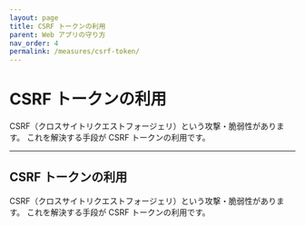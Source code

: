 ```yaml
---
layout: page
title: CSRF トークンの利用
parent: Web アプリの守り方
nav_order: 4
permalink: /measures/csrf-token/
---
```


# CSRF トークンの利用

CSRF（クロスサイトリクエストフォージェリ）という攻撃・脆弱性があります。
これを解決する手段が CSRF トークンの利用です。

---

## CSRF トークンの利用

CSRF（クロスサイトリクエストフォージェリ）という攻撃・脆弱性があります。
これを解決する手段が CSRF トークンの利用です。
